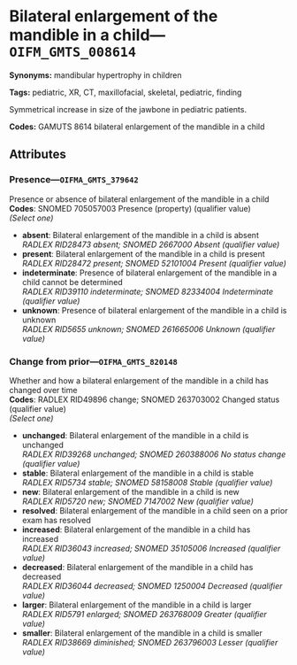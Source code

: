 # Bilateral enlargement of the mandible in a child—`OIFM_GMTS_008614`

**Synonyms:** mandibular hypertrophy in children

**Tags:** pediatric, XR, CT, maxillofacial, skeletal, pediatric, finding

Symmetrical increase in size of the jawbone in pediatric patients.

**Codes:** GAMUTS 8614 bilateral enlargement of the mandible in a child

## Attributes

### Presence—`OIFMA_GMTS_379642`

Presence or absence of bilateral enlargement of the mandible in a child  
**Codes**: SNOMED 705057003 Presence (property) (qualifier value)  
*(Select one)*

- **absent**: Bilateral enlargement of the mandible in a child is absent  
_RADLEX RID28473 absent; SNOMED 2667000 Absent (qualifier value)_
- **present**: Bilateral enlargement of the mandible in a child is present  
_RADLEX RID28472 present; SNOMED 52101004 Present (qualifier value)_
- **indeterminate**: Presence of bilateral enlargement of the mandible in a child cannot be determined  
_RADLEX RID39110 indeterminate; SNOMED 82334004 Indeterminate (qualifier value)_
- **unknown**: Presence of bilateral enlargement of the mandible in a child is unknown  
_RADLEX RID5655 unknown; SNOMED 261665006 Unknown (qualifier value)_

### Change from prior—`OIFMA_GMTS_820148`

Whether and how a bilateral enlargement of the mandible in a child has changed over time  
**Codes**: RADLEX RID49896 change; SNOMED 263703002 Changed status (qualifier value)  
*(Select one)*

- **unchanged**: Bilateral enlargement of the mandible in a child is unchanged  
_RADLEX RID39268 unchanged; SNOMED 260388006 No status change (qualifier value)_
- **stable**: Bilateral enlargement of the mandible in a child is stable  
_RADLEX RID5734 stable; SNOMED 58158008 Stable (qualifier value)_
- **new**: Bilateral enlargement of the mandible in a child is new  
_RADLEX RID5720 new; SNOMED 7147002 New (qualifier value)_
- **resolved**: Bilateral enlargement of the mandible in a child seen on a prior exam has resolved  
- **increased**: Bilateral enlargement of the mandible in a child has increased  
_RADLEX RID36043 increased; SNOMED 35105006 Increased (qualifier value)_
- **decreased**: Bilateral enlargement of the mandible in a child has decreased  
_RADLEX RID36044 decreased; SNOMED 1250004 Decreased (qualifier value)_
- **larger**: Bilateral enlargement of the mandible in a child is larger  
_RADLEX RID5791 enlarged; SNOMED 263768009 Greater (qualifier value)_
- **smaller**: Bilateral enlargement of the mandible in a child is smaller  
_RADLEX RID38669 diminished; SNOMED 263796003 Lesser (qualifier value)_